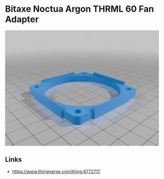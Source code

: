 # Bitaxe Noctua Argon THRML 60 Fan Adapter

![Bitaxe Noctua Argon THRML 60 Fan Adapter](./preview.webp)

## Links

- https://www.thingiverse.com/thing:6772717
